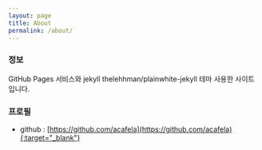 ```yaml
---
layout: page
title: About
permalink: /about/
---
```


### 정보
GitHub Pages 서비스와 jekyll thelehhman/plainwhite-jekyll 테마 사용한 사이트 입니다.

### 프로필
- github : [https://github.com/acafela](https://github.com/acafela){:target="_blank"}